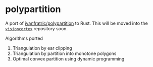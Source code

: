 # polypartition

A port of [ivanfratric/polypartition](https://github.com/ivanfratric/polypartition) to Rust. This will be moved into the [`visioncortex`](https://github.com/visioncortex/visioncortex) repository soon.

Algorithms ported

1. Triangulation by ear clipping
1. Triangulation by partition into monotone polygons
1. Optimal convex partition using dynamic programming
